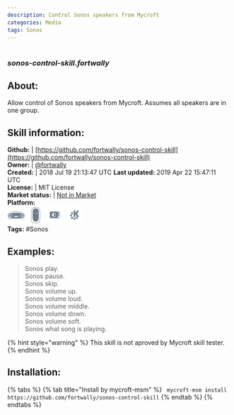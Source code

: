 ```yaml
--- 
description: Control Sonos speakers from Mycroft
categories: Media   
tags: Sonos   
---
```


#   
### _sonos-control-skill.fortwally_  
## About:  
Allow control of Sonos speakers from Mycroft.
Assumes all speakers are in one group.

## Skill information:  
**Github:** | [https://github.com/fortwally/sonos-control-skill](https://github.com/fortwally/sonos-control-skill)  
**Owner:** | [@fortwally](https://github.com/fortwally)  
**Created:** | 2018 Jul 19 21:13:47 UTC  **Last updated:** 2019 Apr 22 15:47:11 UTC  
**License:** | MIT License  
**Market status:** | [Not in Market](https://market.mycroft.ai/skill/)  
**Platform:**  
 ![](../.gitbook/assets/mark-1-icon.png)  ![](../.gitbook/assets/mark-2-icon.png)  ![](../.gitbook/assets/picroft-icon.png)  ![](../.gitbook/assets/kde.png)   
**Tags:** \#Sonos   
## Examples:  
> Sonos play.  
> Sonos pause.  
> Sonos skip.  
> Sonos volume up.  
> Sonos volume loud.  
> Sonos volume middle.  
> Sonos volume down.  
> Sonos volume soft.  
> Sonos what song is playing.  
  
{% hint style="warning" %}
This skill is not aproved by Mycroft skill tester.
{% endhint %}
    
## Installation:  
{% tabs %}
{% tab title="Install by mycroft-msm" %}
``` mycroft-msm install https://github.com/fortwally/sonos-control-skill```
{% endtab %}
  {% endtabs %}
  